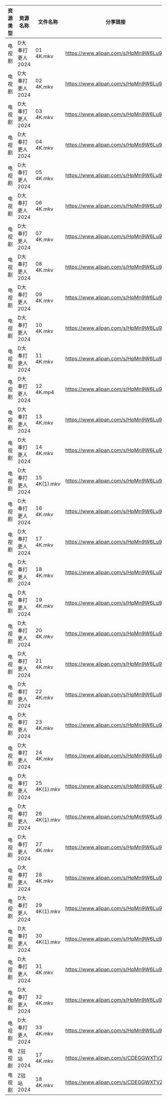 | 资源类型 | 资源名称       | 文件名称         | 分享链接                                 | 更新时间                |
| ---- | ---------- | ------------ | ------------------------------------ | ------------------- |
| 电视剧  | D大奉打更人2024 | 01 4K.mkv    | https://www.alipan.com/s/HpMn9W6Lu9Z | 2025-01-16 08:05:24 |
| 电视剧  | D大奉打更人2024 | 02 4K.mkv    | https://www.alipan.com/s/HpMn9W6Lu9Z | 2025-01-16 08:05:24 |
| 电视剧  | D大奉打更人2024 | 03 4K.mkv    | https://www.alipan.com/s/HpMn9W6Lu9Z | 2025-01-16 08:05:24 |
| 电视剧  | D大奉打更人2024 | 04 4K.mkv    | https://www.alipan.com/s/HpMn9W6Lu9Z | 2025-01-16 08:05:24 |
| 电视剧  | D大奉打更人2024 | 05 4K.mkv    | https://www.alipan.com/s/HpMn9W6Lu9Z | 2025-01-16 08:05:23 |
| 电视剧  | D大奉打更人2024 | 06 4K.mkv    | https://www.alipan.com/s/HpMn9W6Lu9Z | 2025-01-16 08:05:23 |
| 电视剧  | D大奉打更人2024 | 07 4K.mkv    | https://www.alipan.com/s/HpMn9W6Lu9Z | 2025-01-16 08:05:23 |
| 电视剧  | D大奉打更人2024 | 08 4K.mkv    | https://www.alipan.com/s/HpMn9W6Lu9Z | 2025-01-16 08:05:23 |
| 电视剧  | D大奉打更人2024 | 09 4K.mkv    | https://www.alipan.com/s/HpMn9W6Lu9Z | 2025-01-16 08:05:23 |
| 电视剧  | D大奉打更人2024 | 10 4K.mkv    | https://www.alipan.com/s/HpMn9W6Lu9Z | 2025-01-16 08:05:22 |
| 电视剧  | D大奉打更人2024 | 11 4K.mkv    | https://www.alipan.com/s/HpMn9W6Lu9Z | 2025-01-16 08:05:22 |
| 电视剧  | D大奉打更人2024 | 12 4K.mp4    | https://www.alipan.com/s/HpMn9W6Lu9Z | 2025-01-16 08:05:22 |
| 电视剧  | D大奉打更人2024 | 13 4K.mkv    | https://www.alipan.com/s/HpMn9W6Lu9Z | 2025-01-16 08:05:22 |
| 电视剧  | D大奉打更人2024 | 14 4K.mkv    | https://www.alipan.com/s/HpMn9W6Lu9Z | 2025-01-16 08:05:22 |
| 电视剧  | D大奉打更人2024 | 15 4K(1).mkv | https://www.alipan.com/s/HpMn9W6Lu9Z | 2025-01-16 08:05:21 |
| 电视剧  | D大奉打更人2024 | 16 4K.mkv    | https://www.alipan.com/s/HpMn9W6Lu9Z | 2025-01-16 08:05:21 |
| 电视剧  | D大奉打更人2024 | 17 4K.mkv    | https://www.alipan.com/s/HpMn9W6Lu9Z | 2025-01-16 08:05:21 |
| 电视剧  | D大奉打更人2024 | 18 4K.mkv    | https://www.alipan.com/s/HpMn9W6Lu9Z | 2025-01-16 08:05:21 |
| 电视剧  | D大奉打更人2024 | 19 4K.mkv    | https://www.alipan.com/s/HpMn9W6Lu9Z | 2025-01-16 08:05:20 |
| 电视剧  | D大奉打更人2024 | 20 4K.mkv    | https://www.alipan.com/s/HpMn9W6Lu9Z | 2025-01-16 08:05:20 |
| 电视剧  | D大奉打更人2024 | 21 4K.mkv    | https://www.alipan.com/s/HpMn9W6Lu9Z | 2025-01-16 08:05:20 |
| 电视剧  | D大奉打更人2024 | 22 4K.mkv    | https://www.alipan.com/s/HpMn9W6Lu9Z | 2025-01-16 08:05:20 |
| 电视剧  | D大奉打更人2024 | 23 4K.mkv    | https://www.alipan.com/s/HpMn9W6Lu9Z | 2025-01-16 08:05:20 |
| 电视剧  | D大奉打更人2024 | 24 4K.mkv    | https://www.alipan.com/s/HpMn9W6Lu9Z | 2025-01-16 08:05:19 |
| 电视剧  | D大奉打更人2024 | 25 4K(1).mkv | https://www.alipan.com/s/HpMn9W6Lu9Z | 2025-01-16 08:05:19 |
| 电视剧  | D大奉打更人2024 | 26 4K(1).mkv | https://www.alipan.com/s/HpMn9W6Lu9Z | 2025-01-16 08:05:19 |
| 电视剧  | D大奉打更人2024 | 27 4K.mkv    | https://www.alipan.com/s/HpMn9W6Lu9Z | 2025-01-16 08:05:19 |
| 电视剧  | D大奉打更人2024 | 28 4K.mkv    | https://www.alipan.com/s/HpMn9W6Lu9Z | 2025-01-16 08:05:19 |
| 电视剧  | D大奉打更人2024 | 29 4K(1).mkv | https://www.alipan.com/s/HpMn9W6Lu9Z | 2025-01-16 08:05:18 |
| 电视剧  | D大奉打更人2024 | 30 4K(1).mkv | https://www.alipan.com/s/HpMn9W6Lu9Z | 2025-01-16 08:05:18 |
| 电视剧  | D大奉打更人2024 | 31 4K.mkv    | https://www.alipan.com/s/HpMn9W6Lu9Z | 2025-01-16 08:05:18 |
| 电视剧  | D大奉打更人2024 | 32 4K.mkv    | https://www.alipan.com/s/HpMn9W6Lu9Z | 2025-01-16 08:05:18 |
| 电视剧  | D大奉打更人2024 | 33 4K.mkv    | https://www.alipan.com/s/HpMn9W6Lu9Z | 2025-01-16 08:05:18 |
| 电视剧  | Z驻站2024    | 17 4K.mkv    | https://www.alipan.com/s/CDEGGWXTVZe | 2025-01-16 00:06:36 |
| 电视剧  | Z驻站2024    | 18 4K.mkv    | https://www.alipan.com/s/CDEGGWXTVZe | 2025-01-16 00:06:36 |
